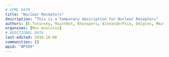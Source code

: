 ```yaml
---
# GPML DATA
title: "Nuclear Receptors"
description: "This is a temporary description for Nuclear Receptors"
authors: [E.Tuninsky, MaintBot, Khanspers, AlexanderPico, Ddigles, Mkutmon]
organisms: [Mus musculus]
# ADDITIONAL DATA
last-edited: 2016-10-06
communities: []
wpid: "WP509"
---
```

